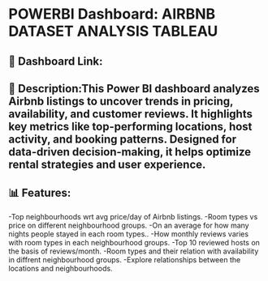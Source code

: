 # POWERBI Dashboard: AIRBNB DATASET ANALYSIS TABLEAU

## 🔗 Dashboard Link:
[Click to open dashboard]:https://tinyurl.com/e82mm5fs
## 📄 Description:This Power BI dashboard analyzes Airbnb listings to uncover trends in pricing, availability, and customer reviews. It highlights key metrics like top-performing locations, host activity, and booking patterns. Designed for data-driven decision-making, it helps optimize rental strategies and user experience.
## 📊 Features:
-Top neighbourhoods wrt avg price/day of Airbnb listings. 
-Room types vs price on different neighbourhood groups.
-On an average for how many nights people stayed in each room types..
-How monthly reviews varies with room types in each neighbourhood groups.
-Top 10 reviewed hosts on the basis of reviews/month.
-Room types and their relation with availability in diffrent neighbourhood groups.
-Explore relationships between the locations and neighbourhoods.